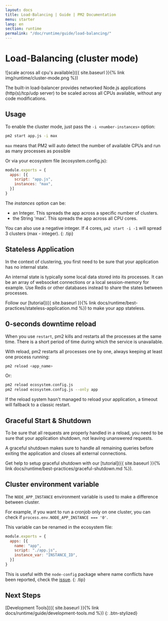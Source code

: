 ```yaml
---
layout: docs
title: Load-Balancing | Guide | PM2 Documentation
menu: starter
lang: en
section: runtime
permalink: "/doc/runtime/guide/load-balancing/"
---
```


# Load-Balancing (cluster mode)

![scale across all cpu's available]({{ site.baseurl }}{% link img/runtime/cluster-mode.png %})

The built-in load-balancer provides networked Node.js applications (http(s)/tcp/udp server) to be scaled across all CPUs available, without any code modifications.

## Usage

To enable the cluster mode, just pass the `-i <number-instances>` option:

```bash
pm2 start app.js -i max
```

`max` means that PM2 will auto detect the number of available CPUs and run as many processes as possible

Or via your ecosystem file (ecosystem.config.js):

```javascript
module.exports = {
  apps: [{
    script: "app.js",
    instances: "max",
  }]
}
```

The *instances* option can be:
- an Integer. This spreads the app across a specific number of clusters.
- the String 'max'. This spreads the app across all CPU cores.

 You can also use a negative integer. If 4 cores, `pm2 start -i -1` will spread 3 clusters (max - integer).
{: .tip}

## Stateless Application

In the context of clustering, you first need to be sure that your application has no internal state.

An internal state is typically some local data stored into its processes. It can be an array of websocket connections or a local session-memory for example. Use Redis or other databases instead to share the states between processes.

Follow our [tutorial]({{ site.baseurl }}{% link docs/runtime/best-practices/stateless-application.md %}) to make your app stateless.

## 0-seconds downtime reload

When you use `restart`, pm2 kills and restarts all the processes at the same time. There is a short period of time during which the service is unavailable.

With reload, pm2 restarts all processes one by one, always keeping at least one process running:
```bash
pm2 reload <app_name>
```

Or:

```bash
pm2 reload ecosystem.config.js
pm2 reload ecosystem.config.js --only app
```

If the reload system hasn't managed to reload your application, a timeout will fallback to a classic restart.

## Graceful Start & Shutdown

To be sure that all requests are properly handled in a reload, you need to be sure that your application shutdown, not leaving unanswered requests.

A graceful shutdown makes sure to handle all remaining queries before exiting the application and closes all external connections.

Get help to setup graceful shutdown with our [tutorial]({{ site.baseurl }}{% link docs/runtime/best-practices/graceful-shutdown.md %}).

## Cluster environment variable

The `NODE_APP_INSTANCE` environment variable is used to make a difference between cluster.

For example, if you want to run a cronjob only on one cluster, you can check if `process.env.NODE_APP_INSTANCE === '0'`.

This variable can be renamed in the ecosystem file:

```javascript
module.exports = {
  apps: [{
    name: "app",
    script: "./app.js",
    instance_var: "INSTANCE_ID",
  }]
}
```

 This is useful with the `node-config` package where name conflicts have been reported, check the [issue](https://github.com/Unitech/pm2/issues/2045).
{: .tip}

## Next Steps

[Development Tools]({{ site.baseurl }}{% link docs/runtime/guide/development-tools.md %})
{: .btn-stylized}

